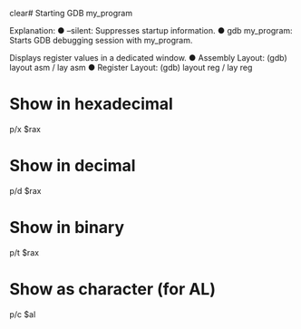 clear# Starting GDB 
 my_program 

Explanation: 
● –silent: Suppresses startup information. 
● gdb my_program: Starts GDB debugging session with my_program. 


Displays register values in a dedicated window. 
● Assembly Layout: (gdb) layout asm / lay asm
● Register Layout: (gdb) layout reg / lay reg


# Show in hexadecimal
p/x $rax

# Show in decimal
p/d $rax

# Show in binary
p/t $rax

# Show as character (for AL)
p/c $al
